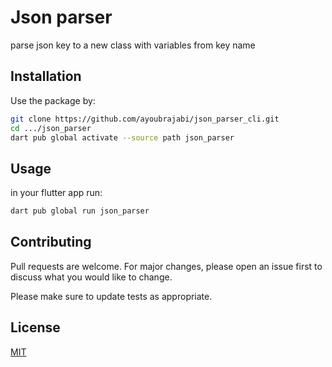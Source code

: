 # Json parser

parse json key to a new class with variables from key name

## Installation

Use the package by:

```bash
git clone https://github.com/ayoubrajabi/json_parser_cli.git
cd .../json_parser
dart pub global activate --source path json_parser
```

## Usage


in your flutter app run:

```bash
dart pub global run json_parser
```

## Contributing

Pull requests are welcome. For major changes, please open an issue first
to discuss what you would like to change.

Please make sure to update tests as appropriate.

## License

[MIT](https://choosealicense.com/licenses/mit/)